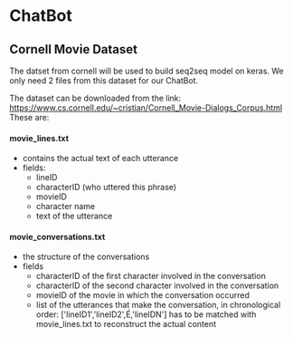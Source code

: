 # ChatBot
## Cornell Movie Dataset
 The datset from cornell will be used to build seq2seq model on keras. We only need 2 files from this dataset for our ChatBot.

 The dataset can be downloaded from the link: https://www.cs.cornell.edu/~cristian/Cornell_Movie-Dialogs_Corpus.html
 These are:

#### movie_lines.txt
- contains the actual text of each utterance
- fields:
  - lineID
  - characterID (who uttered this phrase)
  - movieID
  - character name
  - text of the utterance

#### movie_conversations.txt
- the structure of the conversations
- fields
  - characterID of the first character involved in the conversation
  - characterID of the second character involved in the conversation
  - movieID of the movie in which the conversation occurred
  - list of the utterances that make the conversation, in chronological
    order: ['lineID1','lineID2',É,'lineIDN']
    has to be matched with movie_lines.txt to reconstruct the actual content
